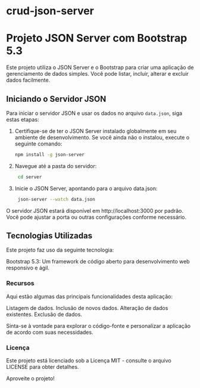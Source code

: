 # crud-json-server

# Projeto JSON Server com Bootstrap 5.3

Este projeto utiliza o JSON Server e o Bootstrap para criar uma aplicação de gerenciamento de dados simples. Você pode listar, incluir, alterar e excluir dados facilmente.

## Iniciando o Servidor JSON

Para iniciar o servidor JSON e usar os dados no arquivo `data.json`, siga estas etapas:

1. Certifique-se de ter o JSON Server instalado globalmente em seu ambiente de desenvolvimento. Se você ainda não o instalou, execute o seguinte comando:

   ```bash
   npm install -g json-server

2. Navegue até a pasta do servidor:

   ```bash
    cd server

3. Inicie o JSON Server, apontando para o arquivo data.json:

   ```bash
    json-server --watch data.json

O servidor JSON estará disponível em http://localhost:3000 por padrão. Você pode ajustar a porta ou outras configurações conforme necessário.

## Tecnologias Utilizadas
Este projeto faz uso da seguinte tecnologia:

Bootstrap 5.3: Um framework de código aberto para desenvolvimento web responsivo e ágil.

### Recursos

Aqui estão algumas das principais funcionalidades desta aplicação:

Listagem de dados.
Inclusão de novos dados.
Alteração de dados existentes.
Exclusão de dados.

Sinta-se à vontade para explorar o código-fonte e personalizar a aplicação de acordo com suas necessidades.

### Licença

Este projeto está licenciado sob a Licença MIT - consulte o arquivo LICENSE para obter detalhes.

Aproveite o projeto!